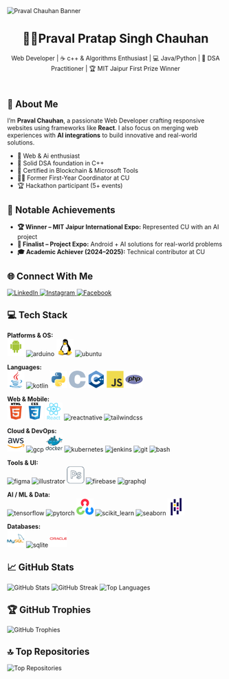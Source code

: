 <!DOCTYPE html>
<html lang="en">
<head>
  <meta charset="UTF-8" />
  <meta name="viewport" content="width=device-width, initial-scale=1.0"/>
  <meta name="description" content="Praval Chauhan - Web Developer, CSE Student, Hackathon Winner. Portfolio showcasing mobile & web development skills, tools, and achievements."/>
 

<body>

  <!-- ✅ Banner Section -->
  <div class="banner">
    <img src="1732447558687.jpeg" alt="Praval Chauhan Banner">
  </div>

  <header>
    <h1>👨‍💻Praval Pratap Singh Chauhan</h1>
    <p>Web Developer | ☕ c++ & Algorithms Enthusiast | 💻 Java/Python | 🧩 DSA Practitioner | 🏆 MIT Jaipur First Prize Winner </p>
  </header>

  <section class="section">
  <h2>🚀 About Me</h2>
  <p>
    I’m <strong>Praval Chauhan</strong>, a passionate Web Developer crafting responsive websites using frameworks like <strong>React</strong>. 
    I also focus on merging web experiences with <strong>AI integrations</strong> to build innovative and real-world solutions.
  </p>
    <ul>
      <li>📱 Web & Ai enthusiast</li>
      <li>🧠 Solid DSA foundation in C++</li>
      <li>📜 Certified in Blockchain & Microsoft Tools</li>
      <li>🧑‍🏫 Former First-Year Coordinator at CU</li>
      <li>🏆 Hackathon participant (5+ events)</li>
    </ul>
  </section>

  <section class="section">
    <h2>🏅 Notable Achievements</h2>
    <ul>
      <li><strong>🏆 Winner – MIT Jaipur International Expo:</strong> Represented CU with an AI project</li>
      <li><strong>🎯 Finalist – Project Expo:</strong> Android + AI solutions for real-world problems</li>
      <li><strong>🎓 Academic Achiever (2024–2025):</strong> Technical contributor at CU</li>
    </ul>
  </section>

  <section class="section">
    <h2>🌐 Connect With Me</h2>
    <div class="social-icons">
      <a href="https://www.linkedin.com/in/ppsc18/" target="_blank">
        <img src="https://img.shields.io/badge/LinkedIn-%230077B5.svg?logo=linkedin&logoColor=white" alt="LinkedIn"/>
      </a>
      <a href="https://www.instagram.com/pravalchauhan18/" target="_blank">
        <img src="https://img.shields.io/badge/Instagram-%23E4405F.svg?logo=Instagram&logoColor=white" alt="Instagram"/>
      </a>
      <a href="https://facebook.com/Harshit%20Tandon" target="_blank">
        <img src="https://img.shields.io/badge/Facebook-%231877F2.svg?logo=Facebook&logoColor=white" alt="Facebook"/>
      </a>
    </div>
  </section>

<section>
  <h2>💻 Tech Stack</h2>

  <!-- 🚀 Platforms & OS -->
  <p>
    <strong>Platforms & OS:</strong><br/>
    <img src="https://raw.githubusercontent.com/devicons/devicon/master/icons/android/android-original-wordmark.svg" alt="android" width="40" height="40"/>
    <img src="https://www.vectorlogo.zone/logos/arduino/arduino-icon.svg" alt="arduino" width="40" height="40"/>
    <img src="https://raw.githubusercontent.com/devicons/devicon/master/icons/linux/linux-original.svg" alt="linux" width="40" height="40"/>
    <img src="https://www.vectorlogo.zone/logos/ubuntu/ubuntu-icon.svg" alt="ubuntu" width="40" height="40"/>
  </p>

  <!-- 🧠 Programming Languages -->
  <p>
    <strong>Languages:</strong><br/>
    <img src="https://raw.githubusercontent.com/devicons/devicon/master/icons/java/java-original.svg" alt="java" width="40" height="40"/>
    <img src="https://www.vectorlogo.zone/logos/kotlinlang/kotlinlang-icon.svg" alt="kotlin" width="40" height="40"/>
    <img src="https://raw.githubusercontent.com/devicons/devicon/master/icons/python/python-original.svg" alt="python" width="40" height="40"/>
    <img src="https://raw.githubusercontent.com/devicons/devicon/master/icons/c/c-original.svg" alt="c" width="40" height="40"/>
    <img src="https://raw.githubusercontent.com/devicons/devicon/master/icons/cplusplus/cplusplus-original.svg" alt="cplusplus" width="40" height="40"/>
    <img src="https://raw.githubusercontent.com/devicons/devicon/master/icons/javascript/javascript-original.svg" alt="javascript" width="40" height="40"/>
    <img src="https://raw.githubusercontent.com/devicons/devicon/master/icons/php/php-original.svg" alt="php" width="40" height="40"/>
  </p>

  <!-- 🌐 Web & Mobile -->
  <p>
    <strong>Web & Mobile:</strong><br/>
    <img src="https://raw.githubusercontent.com/devicons/devicon/master/icons/html5/html5-original-wordmark.svg" alt="html" width="40" height="40"/>
    <img src="https://raw.githubusercontent.com/devicons/devicon/master/icons/css3/css3-original-wordmark.svg" alt="css" width="40" height="40"/>
    <img src="https://raw.githubusercontent.com/devicons/devicon/master/icons/react/react-original-wordmark.svg" alt="react" width="40" height="40"/>
    <img src="https://reactnative.dev/img/header_logo.svg" alt="reactnative" width="40" height="40"/>
    <img src="https://www.vectorlogo.zone/logos/tailwindcss/tailwindcss-icon.svg" alt="tailwindcss" width="40" height="40"/>
  </p>

  <!-- ☁️ Cloud & DevOps -->
  <p>
    <strong>Cloud & DevOps:</strong><br/>
    <img src="https://raw.githubusercontent.com/devicons/devicon/master/icons/amazonwebservices/amazonwebservices-original-wordmark.svg" alt="aws" width="40" height="40"/>
    <img src="https://www.vectorlogo.zone/logos/google_cloud/google_cloud-icon.svg" alt="gcp" width="40" height="40"/>
    <img src="https://raw.githubusercontent.com/devicons/devicon/master/icons/docker/docker-original-wordmark.svg" alt="docker" width="40" height="40"/>
    <img src="https://www.vectorlogo.zone/logos/kubernetes/kubernetes-icon.svg" alt="kubernetes" width="40" height="40"/>
    <img src="https://www.vectorlogo.zone/logos/jenkins/jenkins-icon.svg" alt="jenkins" width="40" height="40"/>
    <img src="https://www.vectorlogo.zone/logos/git-scm/git-scm-icon.svg" alt="git" width="40" height="40"/>
    <img src="https://www.vectorlogo.zone/logos/gnu_bash/gnu_bash-icon.svg" alt="bash" width="40" height="40"/>
  </p>

  <!-- 🔍 Tools & UI -->
  <p>
    <strong>Tools & UI:</strong><br/>
    <img src="https://www.vectorlogo.zone/logos/figma/figma-icon.svg" alt="figma" width="40" height="40"/>
    <img src="https://www.vectorlogo.zone/logos/adobe_illustrator/adobe_illustrator-icon.svg" alt="illustrator" width="40" height="40"/>
    <img src="https://raw.githubusercontent.com/devicons/devicon/master/icons/photoshop/photoshop-line.svg" alt="photoshop" width="40" height="40"/>
    <img src="https://www.vectorlogo.zone/logos/firebase/firebase-icon.svg" alt="firebase" width="40" height="40"/>
    <img src="https://www.vectorlogo.zone/logos/graphql/graphql-icon.svg" alt="graphql" width="40" height="40"/>
  </p>

  <!-- 🧠 AI / ML -->
  <p>
    <strong>AI / ML & Data:</strong><br/>
    <img src="https://www.vectorlogo.zone/logos/tensorflow/tensorflow-icon.svg" alt="tensorflow" width="40" height="40"/>
    <img src="https://www.vectorlogo.zone/logos/pytorch/pytorch-icon.svg" alt="pytorch" width="40" height="40"/>
    <img src="https://raw.githubusercontent.com/devicons/devicon/master/icons/opencv/opencv-original.svg" alt="opencv" width="40" height="40"/>
    <img src="https://upload.wikimedia.org/wikipedia/commons/0/05/Scikit_learn_logo_small.svg" alt="scikit_learn" width="40" height="40"/>
    <img src="https://seaborn.pydata.org/_images/logo-mark-lightbg.svg" alt="seaborn" width="40" height="40"/>
    <img src="https://raw.githubusercontent.com/devicons/devicon/2ae2a900d2f041da66e950e4d48052658d850630/icons/pandas/pandas-original.svg" alt="pandas" width="40" height="40"/>
  </p>

  <!-- 🗄️ Databases -->
  <p>
    <strong>Databases:</strong><br/>
    <img src="https://raw.githubusercontent.com/devicons/devicon/master/icons/mysql/mysql-original-wordmark.svg" alt="mysql" width="40" height="40"/>
    <img src="https://www.vectorlogo.zone/logos/sqlite/sqlite-icon.svg" alt="sqlite" width="40" height="40"/>
    <img src="https://raw.githubusercontent.com/devicons/devicon/master/icons/oracle/oracle-original.svg" alt="oracle" width="40" height="40"/>
  </p>
</section>


  <!-- ✅ GitHub Stats Section -->
  <section class="section">
    <h2>📈 GitHub Stats</h2>
    <img src="https://github-readme-stats.vercel.app/api?username=Praval-Chauhan&theme=radical&show_icons=true&hide_border=false&include_all_commits=true&count_private=true" alt="GitHub Stats"/>
    <img src="https://github-readme-streak-stats.herokuapp.com/?user=Praval-Chauhan&theme=radical&hide_border=false" alt="GitHub Streak"/>
    <img src="https://github-readme-stats.vercel.app/api/top-langs/?username=Praval-Chauhan&theme=radical&layout=compact&hide_border=false" alt="Top Languages"/>
  </section>

  <section class="section">
    <h2>🏆 GitHub Trophies</h2>
    <img src="https://github-profile-trophy.vercel.app/?username=Praval-Chauhan&theme=radical&margin-w=4" alt="GitHub Trophies"/>
  </section>

  <section class="section">
    <h2>🔝 Top Repositories</h2>
    <img src="https://github-contributor-stats.vercel.app/api?username=Praval-Chauhan&limit=5&theme=dark&combine_all_yearly_contributions=true" alt="Top Repositories"/>
  </section>

</body>
</html>
